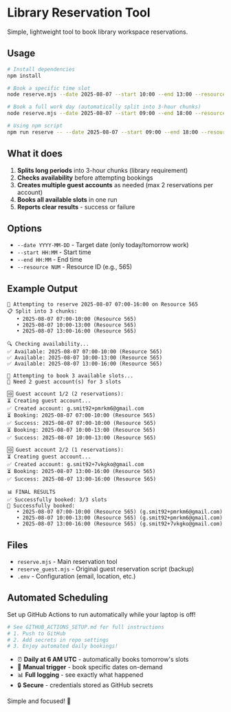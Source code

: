 # Library Reservation Tool

Simple, lightweight tool to book library workspace reservations.

## Usage

```bash
# Install dependencies
npm install

# Book a specific time slot
node reserve.mjs --date 2025-08-07 --start 10:00 --end 13:00 --resource 565

# Book a full work day (automatically split into 3-hour chunks)
node reserve.mjs --date 2025-08-07 --start 09:00 --end 18:00 --resource 565

# Using npm script
npm run reserve -- --date 2025-08-07 --start 09:00 --end 18:00 --resource 565
```

## What it does

1. **Splits long periods** into 3-hour chunks (library requirement)
2. **Checks availability** before attempting bookings
3. **Creates multiple guest accounts** as needed (max 2 reservations per account)
4. **Books all available slots** in one run
5. **Reports clear results** - success or failure

## Options

- `--date YYYY-MM-DD` - Target date (only today/tomorrow work)
- `--start HH:MM` - Start time
- `--end HH:MM` - End time  
- `--resource NUM` - Resource ID (e.g., 565)

## Example Output

```
🎯 Attempting to reserve 2025-08-07 07:00-16:00 on Resource 565
📋 Split into 3 chunks:
   • 2025-08-07 07:00-10:00 (Resource 565)
   • 2025-08-07 10:00-13:00 (Resource 565)
   • 2025-08-07 13:00-16:00 (Resource 565)

🔍 Checking availability...
✅ Available: 2025-08-07 07:00-10:00 (Resource 565)
✅ Available: 2025-08-07 10:00-13:00 (Resource 565)
✅ Available: 2025-08-07 13:00-16:00 (Resource 565)

📅 Attempting to book 3 available slots...
👥 Need 2 guest account(s) for 3 slots

🆔 Guest account 1/2 (2 reservations):
⏳ Creating guest account...
✅ Created account: g.smit92+pmrkm6@gmail.com
⏳ Booking: 2025-08-07 07:00-10:00 (Resource 565)
✅ Success: 2025-08-07 07:00-10:00 (Resource 565)
⏳ Booking: 2025-08-07 10:00-13:00 (Resource 565)
✅ Success: 2025-08-07 10:00-13:00 (Resource 565)

🆔 Guest account 2/2 (1 reservations):
⏳ Creating guest account...
✅ Created account: g.smit92+7vkgko@gmail.com
⏳ Booking: 2025-08-07 13:00-16:00 (Resource 565)
✅ Success: 2025-08-07 13:00-16:00 (Resource 565)

📊 FINAL RESULTS
✅ Successfully booked: 3/3 slots
🎉 Successfully booked:
   • 2025-08-07 07:00-10:00 (Resource 565) (g.smit92+pmrkm6@gmail.com)
   • 2025-08-07 10:00-13:00 (Resource 565) (g.smit92+pmrkm6@gmail.com)
   • 2025-08-07 13:00-16:00 (Resource 565) (g.smit92+7vkgko@gmail.com)
```

## Files

- `reserve.mjs` - Main reservation tool
- `reserve_guest.mjs` - Original guest reservation script (backup)
- `.env` - Configuration (email, location, etc.)

## Automated Scheduling

Set up GitHub Actions to run automatically while your laptop is off!

```bash
# See GITHUB_ACTIONS_SETUP.md for full instructions
# 1. Push to GitHub
# 2. Add secrets in repo settings  
# 3. Enjoy automated daily bookings!
```

- ⏰ **Daily at 6 AM UTC** - automatically books tomorrow's slots
- 🎯 **Manual trigger** - book specific dates on-demand  
- 📊 **Full logging** - see exactly what happened
- 🔒 **Secure** - credentials stored as GitHub secrets

Simple and focused! 🎯